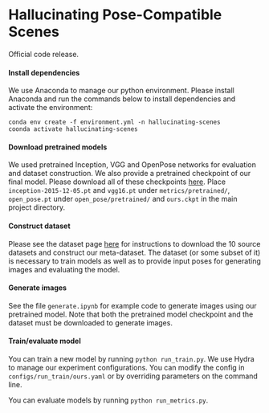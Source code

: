 # Hallucinating Pose-Compatible Scenes
Official code release.

#### Install dependencies

We use Anaconda to manage our python environment. Please install Anaconda and run the commands below to install dependencies and activate the environment:
```
conda env create -f environment.yml -n hallucinating-scenes
coonda activate hallucinating-scenes
```

#### Download pretrained models

We used pretrained Inception, VGG and OpenPose networks for evaluation and dataset construction. We also provide a pretrained checkpoint of our final model. Please download all of these checkpoints [here](https://drive.google.com/drive/folders/1VsqGT9eEedW97HVN6OEwLT77B3fB_Wj2?usp=sharing). Place `inception-2015-12-05.pt` and `vgg16.pt` under `metrics/pretrained/`, `open_pose.pt` under `open_pose/pretrained/` and `ours.ckpt` in the main project directory.

#### Construct dataset

Please see the dataset page [here](https://github.com/timothybrooks/hallucinating-scenes/blob/master/dataset.md) for instructions to download the 10 source datasets and construct our meta-dataset. The dataset (or some subset of it) is necessary to train models as well as to provide input poses for generating images and evaluating the model.

#### Generate images

See the file `generate.ipynb` for example code to generate images using our pretrained model. Note that both the pretrained model checkpoint and the dataset must be downloaded to generate images. 

#### Train/evaluate model

You can train a new model by running `python run_train.py`. We use Hydra to manage our experiment configurations. You can modify the config in `configs/run_train/ours.yaml` or by overriding parameters on the command line.

You can evaluate models by running `python run_metrics.py`.


